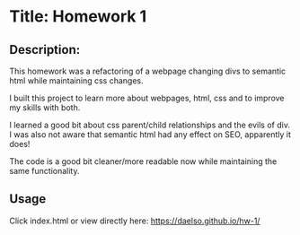 # Title: Homework 1

## Description:
This homework was a refactoring of a webpage changing divs to semantic html while maintaining css changes.

I built this project to learn more about webpages, html, css and to improve my skills with both.

I learned a good bit about css parent/child relationships and the evils of div. I was also not aware that semantic html had any effect on SEO, apparently it does!

The code is a good bit cleaner/more readable now while maintaining the same functionality.

## Usage 
Click index.html or view directly here: https://daelso.github.io/hw-1/

